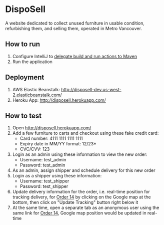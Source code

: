 # DispoSell
A website dedicated to collect unused furniture in usable condition, refurbishing them, and selling them, operated in Metro Vancouver.
## How to run
1. Configure IntelliJ to [delegate build and run actions to Maven](https://www.jetbrains.com/help/idea/delegate-build-and-run-actions-to-maven.html#delegate_to_maven)
2. Run the application
## Deployment
1. AWS Elastic Beanstalk: http://disposell-dev.us-west-2.elasticbeanstalk.com/
2. Heroku App: http://disposell.herokuapp.com/
## How to test
1. Open http://disposell.herokuapp.com/
2. Add a few furniture to carts and checkout using these fake credit card:
	* Card number: 4111 1111 1111 1111
	* Expiry date in MM/YY format: 12/23*
	* CVC/CVV: 123
3. Login as an admin using these information to view the new order:
	* Username: test_admin
	* Password: test_admin
4. As an admin, assign shipper and schedule delivery for this new order
5. Login as a shipper using these information:
	* Username: test_shipper
	* Password: test_shipper
6. Update delivery information for the order, i.e. real-time position for tracking delivery, for [Order 14](http://disposell.herokuapp.com/orderDetails/14) by clicking on the Google map at the bottom, then click on "Update Tracking" button right below it
7. At the same time, open a separate tab as an anonymous user using the same link for [Order 14](http://disposell.herokuapp.com/orderDetails/14), Google map position would be updated in real-time
